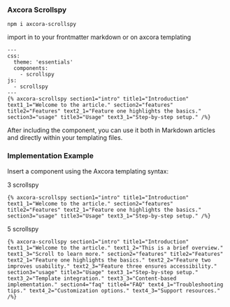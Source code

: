 ### Axcora Scrollspy

```
npm i axcora-scrollspy
```

import in to your frontmatter markdown or on axcora templating
```
---
css:
  theme: 'essentials'
  components:
    - scrollspy
js:
  - scrollspy
---
{% axcora-scrollspy section1="intro" title1="Introduction" text1_1="Welcome to the article." section2="features" title2="Features" text2_1="Feature one highlights the basics." section3="usage" title3="Usage" text3_1="Step-by-step setup." /%}
```

After including the component, you can use it both in Markdown articles and directly within your templating files.

### Implementation Example
Insert a component using the Axcora templating syntax:

3 scrollspy
```
{% axcora-scrollspy section1="intro" title1="Introduction" text1_1="Welcome to the article." section2="features" title2="Features" text2_1="Feature one highlights the basics." section3="usage" title3="Usage" text3_1="Step-by-step setup." /%}
```

5 scrollspy
```
{% axcora-scrollspy section1="intro" title1="Introduction" text1_1="Welcome to the article." text1_2="This is a brief overview." text1_3="Scroll to learn more." section2="features" title2="Features" text2_1="Feature one highlights the basics." text2_2="Feature two improves usability." text2_3="Feature three ensures accessibility." section3="usage" title3="Usage" text3_1="Step-by-step setup." text3_2="Template integration." text3_3="Content-based implementation." section4="faq" title4="FAQ" text4_1="Troubleshooting tips." text4_2="Customization options." text4_3="Support resources." /%}
```
